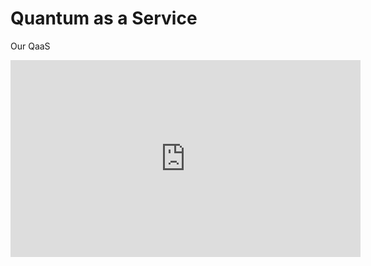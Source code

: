 # Quantum as a Service 

Our QaaS

<iframe width="560" height="315" src="https://www.youtube.com/embed/dQw4w9WgXcQ?si=YBkNi3t_RxJfupYT" title="YouTube video player" frameborder="0" allow="accelerometer; autoplay; clipboard-write; encrypted-media; gyroscope; picture-in-picture; web-share" referrerpolicy="strict-origin-when-cross-origin" allowfullscreen></iframe>
